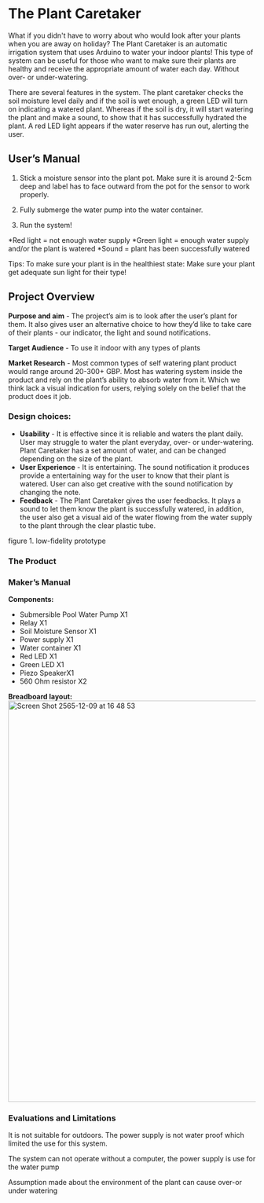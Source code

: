 # The Plant Caretaker

What if you didn't have to worry about who would look after your plants when you are away on holiday? The Plant Caretaker is an automatic irrigation system that uses Arduino to water your indoor plants! This type of system can be useful for those who want to make sure their plants are healthy and receive the appropriate amount of water each day. Without over- or under-watering.

There are several features in the system. The plant caretaker checks the soil moisture level daily and if the soil is wet enough, a green LED will turn on indicating a watered plant. Whereas if the soil is dry, it will start watering the plant and make a sound, to show that it has successfully hydrated the plant. A red LED light appears if the water reserve has run out, alerting the user.

## User’s Manual

1) Stick a moisture sensor into the plant pot. Make sure it is around 2-5cm deep and label has to face outward from the pot for the sensor to work properly. 

2) Fully submerge the water pump into the water container. 

3) Run the system! 

*Red light = not enough water supply 
*Green light = enough water supply and/or the plant is watered 
*Sound = plant has been successfully watered 

Tips: To make sure your plant is in the healthiest state: Make sure your plant get adequate sun light for their type! 

## Project Overview

**Purpose and aim** - The project’s aim is to look after the user’s plant for them. It also gives user an alternative choice to how they’d like to take care of their plants - our indicator, the light and sound notifications. 

**Target Audience** - To use it indoor with any types of plants 

**Market Research** - Most common types of self watering plant product would range around 20-300+ GBP. Most has watering system inside the product and rely on the plant’s ability to absorb water from it. Which we think lack a visual indication for users, relying solely on the belief that the product does it job. 

### **Design choices:**

- **Usability** - It is effective since it is reliable and waters the plant daily. User may struggle to water the plant everyday, over- or under-watering. Plant Caretaker has a set amount of water, and can be changed depending on the size of the plant.
- **User Experience** - It is entertaining. The sound notification it produces provide a entertaining way for the user to know that their plant is watered. User can also get creative with the sound notification by changing the note.
- **Feedback** - The Plant Caretaker gives the user feedbacks. It plays a sound to let them know the plant is successfully watered, in addition, the user also get a visual aid of the water flowing from the water supply to the plant through the clear plastic tube.


figure 1. low-fidelity prototype


### The Product

### Maker’s Manual

**Components:**

- Submersible Pool Water Pump X1
- Relay X1
- Soil Moisture Sensor X1
- Power supply X1
- Water container X1
- Red LED X1
- Green LED X1
- Piezo SpeakerX1
- 560 Ohm resistor X2

**Breadboard layout:** 
<img width="817" alt="Screen Shot 2565-12-09 at 16 48 53" src="https://github.com/user-attachments/assets/281620d9-1de2-4592-adbb-82cfff5e33c4">

### Evaluations and Limitations

It is not suitable for outdoors. The power supply is not water proof which limited the use for this system. 

The system can not operate without a computer, the power supply is use for the water pump 

Assumption made about the environment of the plant can cause over-or under watering
